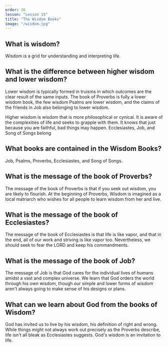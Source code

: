 ```yaml
---
order: 16
lesson: "Lesson 15"
title: "The Wisdom Books"
image: "/wisdom.jpg"
---
```


## What is wisdom?

Wisdom is a grid for understanding and interpreting life.

## What is the difference between higher wisdom and lower wisdom?

Lower wisdom is typically formed in truisms in which outcomes are the clear result of the same inputs. The book of Proverbs is fully a lower wisdom book, the few wisdom Psalms are lower wisdom, and the claims of the friends in Job also belonging to lower wisdom.

Higher wisdom is wisdom that is more philosophical or cynical. It is aware of the complexities of life and seeks to grapple with them. It knows that just because you are faithful, bad things may happen. Ecclesiastes, Job, and Song of Songs belong

## What books are contained in the Wisdom Books?

Job, Psalms, Proverbs, Ecclesiastes, and Song of Songs.

## What is the message of the book of Proverbs?

The message of the book of Proverbs is that if you seek out wisdom, you are likely to flourish. At the beginning of Proverbs, Wisdom is imagined as a local matriarch who wishes for all people to learn wisdom from her and live.

## What is the message of the book of Ecclesiastes?

The message of the book of Ecclesiastes is that life is like vapor, and that in the end, all of our work and striving is like vapor too. Nevertheless, we should seek to fear the LORD and keep his commandments.

## What is the message of the book of Job?

The message of Job is that God cares for the individual lives of humans amidst a vast and complex universe. We learn that God orders the world through his own wisdom, though our simple and lower forms of wisdom aren't always going to make sense of his designs or plans.

## What can we learn about God from the books of Wisdom?

God has invited us to live by his wisdom, his definition of right and wrong. While things might not always work out precisely as the Proverbs describe, life isn't all bleak as Ecclesiastes suggests. God's wisdom is an invitation to life.
